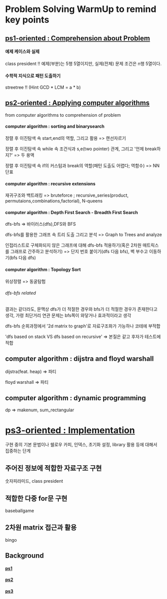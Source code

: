 # Problem Solving WarmUp to remind key points

## [ps1-oriented : Comprehension about Problem](./ps1)
#### 예제 케이스와 실제
class president !! 예제(부분)는 5행 5열이지만, 실제(전체) 문제 조건은 n행 5열이다.

#### 수학적 지식으로 패턴 도출하기
streetree !! (Hint GCD * LCM = a * b)

## [ps2-oriented : Applying computer algorithms](./ps2)
from computer algorithms to comprehension of problem

#### computer algorithm : sorting and binarysearch 

정렬 후 이진탐색 속 start,end의 역할, 그리고 활용 => 랜선자르기

정렬 후 이진탐색 속 while 속 조건식과 s,e(two pointer) 관계, 그리고 '언제 break하지?' => 두 용액

정렬 후 이진탐색 속 if의 커스텀과 break의 역할(패턴 도출도 어렵다; 역함수) => NN단표

#### computer algorithm : recursive extensions

재귀구조와 백트래킹 => bruteforce ; recursive_series(product, permutaions,combinations,factorial), N-queens

#### computer algorithm : Depth First Search - Breadth First Search

dfs-bfs => 바이러스(dfs),DFS와 BFS

dfs-bfs를 활용한 그래프 속 트리 도출 그리고 분석 => Graph to Trees and analyze

인접리스트로 구체화되지 않은 그래프에 대해 dfs-bfs 적용하기(혹은 2차원 매트릭스를 그래프로 간주하고 분석하기)  => 단지 번호 붙이기(dfs 다음 bfs), 벽 부수고 이동하기(bfs 다음 dfs)

#### computer algorithm : Topology Sort

위상정렬 => 동굴탐험

###### dfs-bfs related

결과는 같더라도, 문맥상 dfs가 더 적절한 경우와 bfs가 더 적절한 경우가 존재한다고 생각, 가령 최단거리 연관 문제는 bfs쪽이 와닿거나 효과적이라고 생각 

dfs-bfs 순회과정에서 '2d matrix to graph'로 자료구조화가 가능하나 코테에 부적합

'dfs based on stack VS dfs based on recursive' => 본질은 같고 후자가 테스트에 적합

## computer algorithm : dijstra and floyd warshall
dijstra(feat. heap) => 파티

floyd warshall => 파티

## computer algorithm : dynamic programming
dp => makenum, sum_rectangular

# [ps3-oriented : Implementation](./ps3)
구현 중의 기본 문법이나 쉘로우 카피, 인덱스, 초기화 설정, library 활용 등에 대해서 집중하는 단계

## 주어진 정보에 적합한 자료구조 구현

숫자피라미드, class president

## 적합한 다중 for문 구현
baseballgame

## 2차원 matrix 접근과 활용
bingo

## Background
#### [ps1](https://github.com/devsacti/ProblemSolving/blob/main/PS-Introduction/ps1.md)

#### [ps2](https://github.com/devsacti/ProblemSolving/blob/main/PS-Introduction/ps2.md)

#### [ps3](https://github.com/devsacti/ProblemSolving/blob/main/PS-Introduction/ps3.md)
